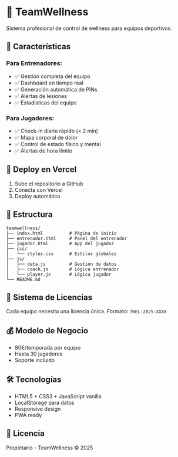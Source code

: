 # 💪 TeamWellness

Sistema profesional de control de wellness para equipos deportivos.

## 🎯 Características

### Para Entrenadores:
- ✅ Gestión completa del equipo
- ✅ Dashboard en tiempo real
- ✅ Generación automática de PINs
- ✅ Alertas de lesiones
- ✅ Estadísticas del equipo

### Para Jugadores:
- ✅ Check-in diario rápido (< 2 min)
- ✅ Mapa corporal de dolor
- ✅ Control de estado físico y mental
- ✅ Alertas de hora límite

## 🚀 Deploy en Vercel

1. Sube el repositorio a GitHub
2. Conecta con Vercel
3. Deploy automático

## 📁 Estructura

```
teamwellness/
├── index.html          # Página de inicio
├── entrenador.html     # Panel del entrenador
├── jugador.html        # App del jugador
├── css/
│   └── styles.css      # Estilos globales
├── js/
│   ├── data.js         # Gestión de datos
│   ├── coach.js        # Lógica entrenador
│   └── player.js       # Lógica jugador
└── README.md
```

## 🔐 Sistema de Licencias

Cada equipo necesita una licencia única.
Formato: `TWEL-2025-XXXX`

## 💰 Modelo de Negocio

- 80€/temporada por equipo
- Hasta 30 jugadores
- Soporte incluido

## 🛠️ Tecnologías

- HTML5 + CSS3 + JavaScript vanilla
- LocalStorage para datos
- Responsive design
- PWA ready

## 📝 Licencia

Propietario - TeamWellness © 2025
